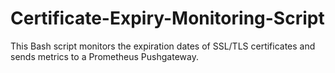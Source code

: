 # Certificate-Expiry-Monitoring-Script
This Bash script monitors the expiration dates of SSL/TLS certificates and sends metrics to a Prometheus Pushgateway.
